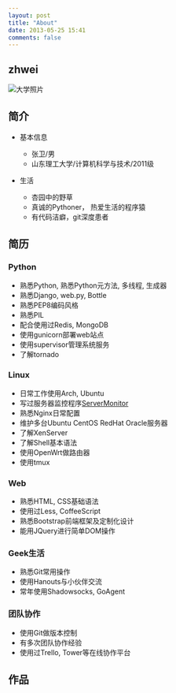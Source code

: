 ```yaml
---
layout: post
title: "About"
date: 2013-05-25 15:41
comments: false
---
```



## zhwei

![大学照片](http://zhwei.qiniudn.com/avatar-medium.jpg)


## 简介

+ 基本信息
  - 张卫/男
  - 山东理工大学/计算机科学与技术/2011级

+ 生活
  - 杏园中的野草
  - 真诚的Pythoner， 热爱生活的程序猿
  - 有代码洁癖，git深度患者

## 简历

### Python

  + 熟悉Python, 熟悉Python元方法, 多线程, 生成器
  + 熟悉Django, web.py, Bottle
  + 熟悉PEP8编码风格
  + 熟悉PIL
  + 配合使用过Redis, MongoDB
  + 使用gunicorn部署web站点
  + 使用supervisor管理系统服务
  + 了解tornado

### Linux

  + 日常工作使用Arch, Ubuntu
  + 写过服务器监控程序[ServerMonitor](#ServerMonitor)
  + 熟悉Nginx日常配置
  + 维护多台Ubuntu CentOS RedHat Oracle服务器
  + 了解XenServer
  + 了解Shell基本语法
  + 使用OpenWrt做路由器
  + 使用tmux

### Web

  + 熟悉HTML, CSS基础语法
  + 使用过Less, CoffeeScript
  + 熟悉Bootstrap前端框架及定制化设计
  + 能用JQuery进行简单DOM操作

### Geek生活

  + 熟悉Git常用操作
  + 使用Hanouts与小伙伴交流
  + 常年使用Shadowsocks, GoAgent

### 团队协作

  + 使用Git做版本控制
  + 有多次团队协作经验
  + 使用过Trello, Tower等在线协作平台

## 作品
